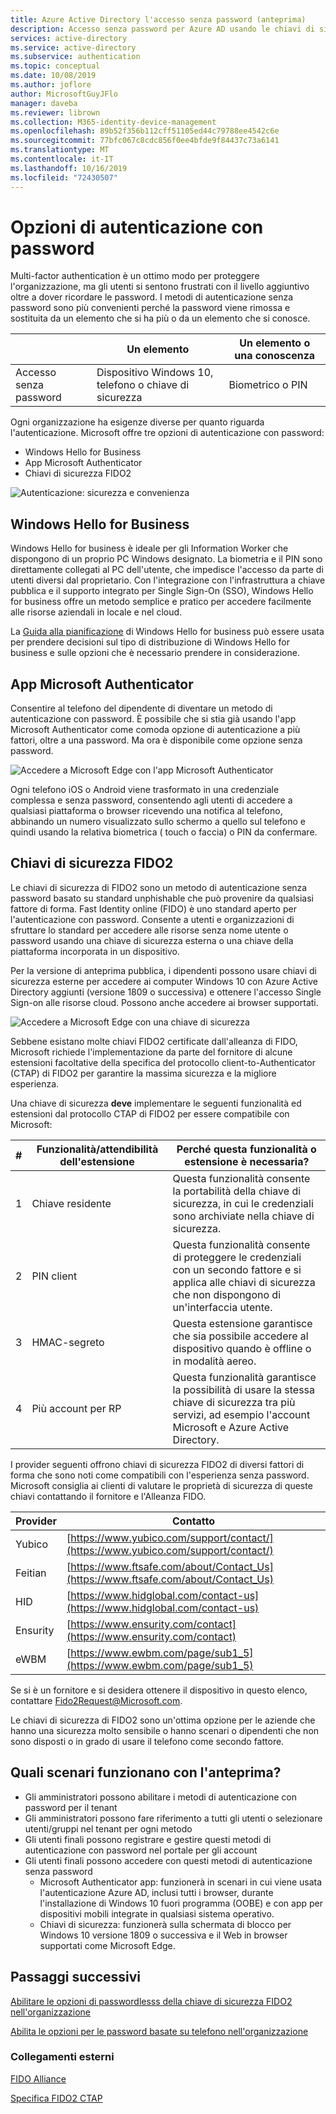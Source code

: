 ```yaml
---
title: Azure Active Directory l'accesso senza password (anteprima)
description: Accesso senza password per Azure AD usando le chiavi di sicurezza FIDO2 o l'app Microsoft Authenticator (anteprima)
services: active-directory
ms.service: active-directory
ms.subservice: authentication
ms.topic: conceptual
ms.date: 10/08/2019
ms.author: joflore
author: MicrosoftGuyJFlo
manager: daveba
ms.reviewer: librown
ms.collection: M365-identity-device-management
ms.openlocfilehash: 89b52f356b112cff51105ed44c79788ee4542c6e
ms.sourcegitcommit: 77bfc067c8cdc856f0ee4bfde9f84437c73a6141
ms.translationtype: MT
ms.contentlocale: it-IT
ms.lasthandoff: 10/16/2019
ms.locfileid: "72430507"
---
```

# <a name="passwordless-authentication-options"></a>Opzioni di autenticazione con password

Multi-factor authentication è un ottimo modo per proteggere l'organizzazione, ma gli utenti si sentono frustrati con il livello aggiuntivo oltre a dover ricordare le password. I metodi di autenticazione senza password sono più convenienti perché la password viene rimossa e sostituita da un elemento che si ha più o da un elemento che si conosce.

|   | Un elemento | Un elemento o una conoscenza |
| --- | --- | --- |
| Accesso senza password | Dispositivo Windows 10, telefono o chiave di sicurezza | Biometrico o PIN |

Ogni organizzazione ha esigenze diverse per quanto riguarda l'autenticazione. Microsoft offre tre opzioni di autenticazione con password:

- Windows Hello for Business 
- App Microsoft Authenticator 
- Chiavi di sicurezza FIDO2

![Autenticazione: sicurezza e convenienza](./media/concept-authentication-passwordless/passwordless-convenience-security.png)

## <a name="windows-hello-for-business"></a>Windows Hello for Business 

Windows Hello for business è ideale per gli Information Worker che dispongono di un proprio PC Windows designato. La biometria e il PIN sono direttamente collegati al PC dell'utente, che impedisce l'accesso da parte di utenti diversi dal proprietario. Con l'integrazione con l'infrastruttura a chiave pubblica e il supporto integrato per Single Sign-On (SSO), Windows Hello for business offre un metodo semplice e pratico per accedere facilmente alle risorse aziendali in locale e nel cloud.

La [Guida alla pianificazione](https://docs.microsoft.com/windows/security/identity-protection/hello-for-business/hello-planning-guide) di Windows Hello for business può essere usata per prendere decisioni sul tipo di distribuzione di Windows Hello for business e sulle opzioni che è necessario prendere in considerazione.

## <a name="microsoft-authenticator-app"></a>App Microsoft Authenticator

Consentire al telefono del dipendente di diventare un metodo di autenticazione con password. È possibile che si stia già usando l'app Microsoft Authenticator come comoda opzione di autenticazione a più fattori, oltre a una password. Ma ora è disponibile come opzione senza password.

![Accedere a Microsoft Edge con l'app Microsoft Authenticator](./media/concept-authentication-passwordless/concept-web-sign-in-microsoft-authenticator-app.png)

Ogni telefono iOS o Android viene trasformato in una credenziale complessa e senza password, consentendo agli utenti di accedere a qualsiasi piattaforma o browser ricevendo una notifica al telefono, abbinando un numero visualizzato sullo schermo a quello sul telefono e quindi usando la relativa biometrica ( touch o faccia) o PIN da confermare.

## <a name="fido2-security-keys"></a>Chiavi di sicurezza FIDO2

Le chiavi di sicurezza di FIDO2 sono un metodo di autenticazione senza password basato su standard unphishable che può provenire da qualsiasi fattore di forma. Fast Identity online (FIDO) è uno standard aperto per l'autenticazione con password. Consente a utenti e organizzazioni di sfruttare lo standard per accedere alle risorse senza nome utente o password usando una chiave di sicurezza esterna o una chiave della piattaforma incorporata in un dispositivo.

Per la versione di anteprima pubblica, i dipendenti possono usare chiavi di sicurezza esterne per accedere ai computer Windows 10 con Azure Active Directory aggiunti (versione 1809 o successiva) e ottenere l'accesso Single Sign-on alle risorse cloud. Possono anche accedere ai browser supportati.

![Accedere a Microsoft Edge con una chiave di sicurezza](./media/concept-authentication-passwordless/concept-web-sign-in-security-key.png)

Sebbene esistano molte chiavi FIDO2 certificate dall'alleanza di FIDO, Microsoft richiede l'implementazione da parte del fornitore di alcune estensioni facoltative della specifica del protocollo client-to-Authenticator (CTAP) di FIDO2 per garantire la massima sicurezza e la migliore esperienza.

Una chiave di sicurezza **deve** implementare le seguenti funzionalità ed estensioni dal protocollo CTAP di FIDO2 per essere compatibile con Microsoft:

| # | Funzionalità/attendibilità dell'estensione | Perché questa funzionalità o estensione è necessaria? |
| --- | --- | --- |
| 1 | Chiave residente | Questa funzionalità consente la portabilità della chiave di sicurezza, in cui le credenziali sono archiviate nella chiave di sicurezza. |
| 2 | PIN client | Questa funzionalità consente di proteggere le credenziali con un secondo fattore e si applica alle chiavi di sicurezza che non dispongono di un'interfaccia utente. |
| 3 | HMAC-segreto | Questa estensione garantisce che sia possibile accedere al dispositivo quando è offline o in modalità aereo. |
| 4 | Più account per RP | Questa funzionalità garantisce la possibilità di usare la stessa chiave di sicurezza tra più servizi, ad esempio l'account Microsoft e Azure Active Directory. |

I provider seguenti offrono chiavi di sicurezza FIDO2 di diversi fattori di forma che sono noti come compatibili con l'esperienza senza password. Microsoft consiglia ai clienti di valutare le proprietà di sicurezza di queste chiavi contattando il fornitore e l'Alleanza FIDO.

| Provider | Contatto |
| --- | --- |
| Yubico | [https://www.yubico.com/support/contact/](https://www.yubico.com/support/contact/) |
| Feitian | [https://www.ftsafe.com/about/Contact_Us](https://www.ftsafe.com/about/Contact_Us) |
| HID | [https://www.hidglobal.com/contact-us](https://www.hidglobal.com/contact-us) |
| Ensurity | [https://www.ensurity.com/contact](https://www.ensurity.com/contact) |
| eWBM | [https://www.ewbm.com/page/sub1_5](https://www.ewbm.com/page/sub1_5) |

Se si è un fornitore e si desidera ottenere il dispositivo in questo elenco, contattare [Fido2Request@Microsoft.com](mailto:Fido2Request@Microsoft.com).

Le chiavi di sicurezza di FIDO2 sono un'ottima opzione per le aziende che hanno una sicurezza molto sensibile o hanno scenari o dipendenti che non sono disposti o in grado di usare il telefono come secondo fattore.

## <a name="what-scenarios-work-with-the-preview"></a>Quali scenari funzionano con l'anteprima?

- Gli amministratori possono abilitare i metodi di autenticazione con password per il tenant
- Gli amministratori possono fare riferimento a tutti gli utenti o selezionare utenti/gruppi nel tenant per ogni metodo
- Gli utenti finali possono registrare e gestire questi metodi di autenticazione con password nel portale per gli account
- Gli utenti finali possono accedere con questi metodi di autenticazione senza password
   - Microsoft Authenticator app: funzionerà in scenari in cui viene usata l'autenticazione Azure AD, inclusi tutti i browser, durante l'installazione di Windows 10 fuori programma (OOBE) e con app per dispositivi mobili integrate in qualsiasi sistema operativo.
   - Chiavi di sicurezza: funzionerà sulla schermata di blocco per Windows 10 versione 1809 o successiva e il Web in browser supportati come Microsoft Edge.

## <a name="next-steps"></a>Passaggi successivi

[Abilitare le opzioni di passwordlesss della chiave di sicurezza FIDO2 nell'organizzazione](howto-authentication-passwordless-security-key.md)

[Abilita le opzioni per le password basate su telefono nell'organizzazione](howto-authentication-passwordless-phone.md)

### <a name="external-links"></a>Collegamenti esterni

[FIDO Alliance](https://fidoalliance.org/)

[Specifica FIDO2 CTAP](https://fidoalliance.org/specs/fido-v2.0-id-20180227/fido-client-to-authenticator-protocol-v2.0-id-20180227.html)
